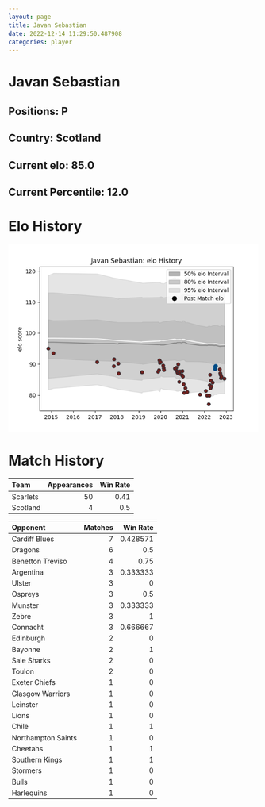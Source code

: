 ```yaml
---  
layout: page  
title: Javan Sebastian  
date: 2022-12-14 11:29:50.487908  
categories: player  
---
```

# Javan Sebastian

## Positions: P

## Country: Scotland

## Current elo: 85.0

## Current Percentile: 12.0

# Elo History


![elo history](history_JavanSebastian.png)
# Match History


| Team     |   Appearances |   Win Rate |
|:---------|--------------:|-----------:|
| Scarlets |            50 |       0.41 |
| Scotland |             4 |       0.5  |

| Opponent           |   Matches |   Win Rate |
|:-------------------|----------:|-----------:|
| Cardiff Blues      |         7 |   0.428571 |
| Dragons            |         6 |   0.5      |
| Benetton Treviso   |         4 |   0.75     |
| Argentina          |         3 |   0.333333 |
| Ulster             |         3 |   0        |
| Ospreys            |         3 |   0.5      |
| Munster            |         3 |   0.333333 |
| Zebre              |         3 |   1        |
| Connacht           |         3 |   0.666667 |
| Edinburgh          |         2 |   0        |
| Bayonne            |         2 |   1        |
| Sale Sharks        |         2 |   0        |
| Toulon             |         2 |   0        |
| Exeter Chiefs      |         1 |   0        |
| Glasgow Warriors   |         1 |   0        |
| Leinster           |         1 |   0        |
| Lions              |         1 |   0        |
| Chile              |         1 |   1        |
| Northampton Saints |         1 |   0        |
| Cheetahs           |         1 |   1        |
| Southern Kings     |         1 |   1        |
| Stormers           |         1 |   0        |
| Bulls              |         1 |   0        |
| Harlequins         |         1 |   0        |